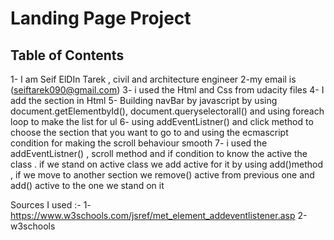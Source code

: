 # Landing Page Project

## Table of Contents

1- I am Seif ElDIn Tarek , civil and architecture engineer
2-my email is (seiftarek090@gmail.com)
3- i used the Html and Css from udacity files 
4- I add the section in Html
5- Building navBar by javascript by using document.getElementbyId(), document.queryselectorall() and using foreach loop to make the list for ul
6- using addEventListner() and click method to choose the section that you want to go to and using the ecmascript condition for making the scroll behaviour smooth
7- i used the addEventListner() , scroll method  and if condition to know the active the class . if we stand on active class we add active for it by using add()method , if we move to another section we remove() active from previous one and add() active to the one we stand on it

Sources I used :-
1-https://www.w3schools.com/jsref/met_element_addeventlistener.asp
2-w3schools